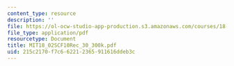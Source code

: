 ```yaml
---
content_type: resource
description: ''
file: https://ol-ocw-studio-app-production.s3.amazonaws.com/courses/18-02sc-multivariable-calculus-fall-2010/215c2170f7c662212365911616ddeb3c_MIT18_02SCF10Rec_30_300k.pdf
file_type: application/pdf
resourcetype: Document
title: MIT18_02SCF10Rec_30_300k.pdf
uid: 215c2170-f7c6-6221-2365-911616ddeb3c
---
```

